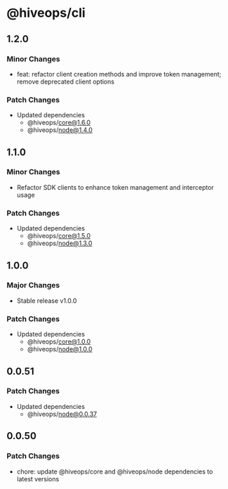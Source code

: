 # @hiveops/cli

## 1.2.0

### Minor Changes

- feat: refactor client creation methods and improve token management; remove deprecated client options

### Patch Changes

- Updated dependencies
  - @hiveops/core@1.6.0
  - @hiveops/node@1.4.0

## 1.1.0

### Minor Changes

- Refactor SDK clients to enhance token management and interceptor usage

### Patch Changes

- Updated dependencies
  - @hiveops/core@1.5.0
  - @hiveops/node@1.3.0

## 1.0.0

### Major Changes

- Stable release v1.0.0

### Patch Changes

- Updated dependencies
  - @hiveops/core@1.0.0
  - @hiveops/node@1.0.0

## 0.0.51

### Patch Changes

- Updated dependencies
  - @hiveops/node@0.0.37

## 0.0.50

### Patch Changes

- chore: update @hiveops/core and @hiveops/node dependencies to latest versions
